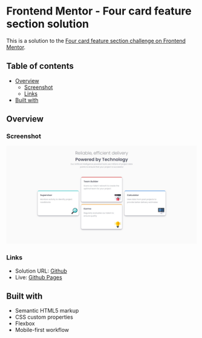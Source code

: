 # Frontend Mentor - Four card feature section solution

This is a solution to the [Four card feature section challenge on Frontend Mentor](https://www.frontendmentor.io/challenges/four-card-feature-section-weK1eFYK).

## Table of contents

- [Overview](#overview)
  - [Screenshot](#screenshot)
  - [Links](#links)
- [Built with](#built-with)

## Overview

### Screenshot

![Desktop design](./screenshots/desktop.jpg)

### Links

- Solution URL: [Github](https://github.com/sanchezdev-1906/frontendmentor---challenge-6)
- Live: [Github Pages](https://sanchezdev-1906.github.io/frontendmentor---challenge-6)

## Built with

- Semantic HTML5 markup
- CSS custom properties
- Flexbox
- Mobile-first workflow
